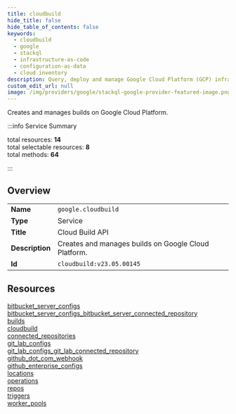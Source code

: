 ```yaml
---
title: cloudbuild
hide_title: false
hide_table_of_contents: false
keywords:
  - cloudbuild
  - google
  - stackql
  - infrastructure-as-code
  - configuration-as-data
  - cloud inventory
description: Query, deploy and manage Google Cloud Platform (GCP) infrastructure and resources using SQL
custom_edit_url: null
image: /img/providers/google/stackql-google-provider-featured-image.png
---
```

Creates and manages builds on Google Cloud Platform.  
    
:::info Service Summary

<div class="row">
<div class="providerDocColumn">
<span>total resources:&nbsp;<b>14</b></span><br />
<span>total selectable resources:&nbsp;<b>8</b></span><br />
<span>total methods:&nbsp;<b>64</b></span><br />
</div>
</div>

:::

## Overview
<table><tbody>
<tr><td><b>Name</b></td><td><code>google.cloudbuild</code></td></tr>
<tr><td><b>Type</b></td><td>Service</td></tr>
<tr><td><b>Title</b></td><td>Cloud Build API</td></tr>
<tr><td><b>Description</b></td><td>Creates and manages builds on Google Cloud Platform.</td></tr>
<tr><td><b>Id</b></td><td><code>cloudbuild:v23.05.00145</code></td></tr>
</tbody></table>

## Resources
<div class="row">
<div class="providerDocColumn">
<a href="/providers/google/cloudbuild/bitbucket_server_configs/">bitbucket_server_configs</a><br />
<a href="/providers/google/cloudbuild/bitbucket_server_configs_bitbucket_server_connected_repository/">bitbucket_server_configs_bitbucket_server_connected_repository</a><br />
<a href="/providers/google/cloudbuild/builds/">builds</a><br />
<a href="/providers/google/cloudbuild/cloudbuild/">cloudbuild</a><br />
<a href="/providers/google/cloudbuild/connected_repositories/">connected_repositories</a><br />
<a href="/providers/google/cloudbuild/git_lab_configs/">git_lab_configs</a><br />
<a href="/providers/google/cloudbuild/git_lab_configs_git_lab_connected_repository/">git_lab_configs_git_lab_connected_repository</a><br />
</div>
<div class="providerDocColumn">
<a href="/providers/google/cloudbuild/github_dot_com_webhook/">github_dot_com_webhook</a><br />
<a href="/providers/google/cloudbuild/github_enterprise_configs/">github_enterprise_configs</a><br />
<a href="/providers/google/cloudbuild/locations/">locations</a><br />
<a href="/providers/google/cloudbuild/operations/">operations</a><br />
<a href="/providers/google/cloudbuild/repos/">repos</a><br />
<a href="/providers/google/cloudbuild/triggers/">triggers</a><br />
<a href="/providers/google/cloudbuild/worker_pools/">worker_pools</a><br />
</div>
</div>
